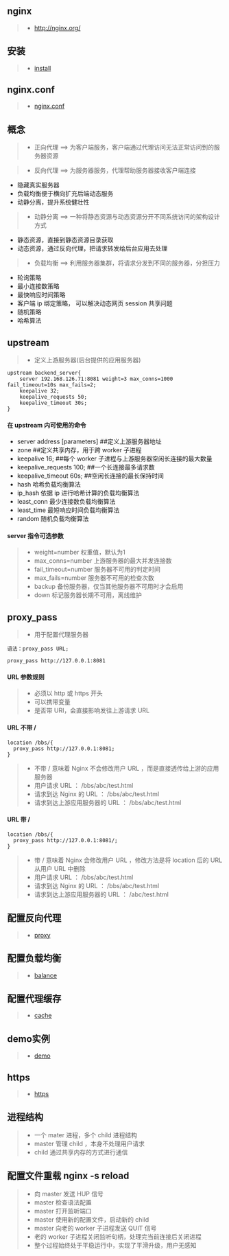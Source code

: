 ## nginx
>- http://nginx.org/

## 安装
>- [install](./README.install.md)

## nginx.conf
>- [nginx.conf](./README.nginx.conf.md)

## 概念
>- 正向代理 ==> 为客户端服务，客户端通过代理访问无法正常访问到的服务器资源

>- 反向代理 ==> 为服务器服务，代理帮助服务器接收客户端连接
* 隐藏真实服务器
* 负载均衡便于横向扩充后端动态服务
* 动静分离，提升系统健壮性

>- 动静分离 ==> 一种将静态资源与动态资源分开不同系统访问的架构设计方式
* 静态资源，直接到静态资源目录获取
* 动态资源，通过反向代理，把请求转发给后台应用去处理

>- 负载均衡 ==> 利用服务器集群，将请求分发到不同的服务器，分担压力
* 轮询策略
* 最小连接数策略
* 最快响应时间策略
* 客户端 ip 绑定策略， 可以解决动态网页 session 共享问题
* 随机策略
* 哈希算法

## upstream
>- 定义上游服务器(后台提供的应用服务器)

```
upstream backend_server{
	server 192.168.126.71:8081 weight=3 max_conns=1000 fail_timeout=10s max_fails=2;
	keepalive 32;
	keepalive_requests 50;
	keepalive_timeout 30s;
}
```

#### 在 upstream 内可使用的命令
* server address [parameters]  ##定义上游服务器地址 
* zone  ##定义共享内存，用于跨 worker 子进程
* keepalive 16; ##每个 worker 子进程与上游服务器空闲长连接的最大数量
* keepalive_requests 100; ##一个长连接最多请求数
* keepalive_timeout 60s; ##空闲长连接的最长保持时间
* hash 哈希负载均衡算法
* ip_hash 依据 ip 进行哈希计算的负载均衡算法
* least_conn 最少连接数负载均衡算法
* least_time 最短响应时间负载均衡算法
* random 随机负载均衡算法

#### server 指令可选参数
>- weight=number 权重值，默认为1 
>- max_conns=number 上游服务器的最大并发连接数
>- fail_timeout=number 服务器不可用的判定时间
>- max_fails=number 服务器不可用的检查次数
>- backup 备份服务器，仅当其他服务器不可用时才会启用
>- down 标记服务器长期不可用，离线维护


## proxy_pass 
>- 用于配置代理服务器

```
语法：proxy_pass URL;

proxy_pass http://127.0.0.1:8081
```
 
#### URL 参数规则
>- 必须以 http 或 https 开头
>- 可以携带变量
>- 是否带 URI，会直接影响发往上游请求 URL

#### URL 不带 /
```
location /bbs/{
  proxy_pass http://127.0.0.1:8081;
}

``` 
>- 不带 / 意味着 Nginx 不会修改用户 URL ，而是直接透传给上游的应用服务器
>- 用户请求 URL ： /bbs/abc/test.html
>- 请求到达 Nginx 的 URL ： /bbs/abc/test.html 
>- 请求到达上游应用服务器的 URL ： /bbs/abc/test.html 

#### URL 带 /
```
location /bbs/{
  proxy_pass http://127.0.0.1:8081/;
}
```

>- 带 / 意味着 Nginx 会修改用户 URL ，修改方法是将 location 后的 URL 从用户 URL 中删除
>- 用户请求 URL ： /bbs/abc/test.html
>- 请求到达 Nginx 的 URL ： /bbs/abc/test.html 
>- 请求到达上游应用服务器的 URL ： /abc/test.html

## 配置反向代理
>- [proxy](./README.proxy.md)

## 配置负载均衡
>- [balance](./README.balance.md)

## 配置代理缓存
>- [cache](./README.cache.md)

## demo实例
>- [demo](./demo/README.md)

## https 
>- [https](./README.https.md)

## 进程结构
>- 一个 mater 进程，多个 child 进程结构
>- master 管理 child ，本身不处理用户请求
>- child 通过共享内存的方式进行通信

## 配置文件重载 nginx -s reload
>- 向 master 发送 HUP 信号
>- master 检查语法配置
>- master 打开监听端口
>- master 使用新的配置文件，启动新的 child 
>- master 向老的 worker 子进程发送 QUIT 信号
>- 老的 worker 子进程关闭监听句柄，处理完当前连接后关闭进程
>- 整个过程始终处于平稳运行中，实现了平滑升级，用户无感知
